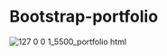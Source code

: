 # Bootstrap-portfolio

![127 0 0 1_5500_portfolio html](https://user-images.githubusercontent.com/95942547/171583054-4e3e3b45-6acb-4ac3-ba59-9864df3289dd.png)
